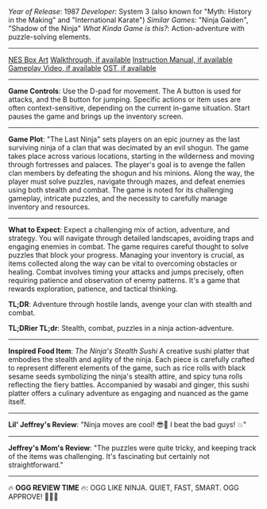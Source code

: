 *Year of Release*: 1987
*Developer*: System 3 (also known for "Myth: History in the Making" and "International Karate")
*Similar Games*: "Ninja Gaiden", "Shadow of the Ninja"
*What Kinda Game is this?*: Action-adventure with puzzle-solving elements.

---
[NES Box Art](https://www.google.com/search?tbm=isch&q=NES+Box+Art+The+Last+Ninja) 
[Walkthrough, if available](https://www.google.com/search?q=Walkthrough+NES+The+Last+Ninja)
[Instruction Manual, if available](https://www.google.com/search?q=NES+Instruction+Manual+The+Last+Ninja)
[Gameplay Video, if available](https://www.youtube.com/results?search_query=gameplay+NES+The+Last+Ninja) 
[OST, if available](https://www.youtube.com/results?search_query=NES+The+Last+Ninja+OST)

- - -
**Game Controls**:
Use the D-pad for movement. The A button is used for attacks, and the B button for jumping. Specific actions or item uses are often context-sensitive, depending on the current in-game situation. Start pauses the game and brings up the inventory screen.

- - -
**Game Plot**: 
"The Last Ninja" sets players on an epic journey as the last surviving ninja of a clan that was decimated by an evil shogun. The game takes place across various locations, starting in the wilderness and moving through fortresses and palaces. The player's goal is to avenge the fallen clan members by defeating the shogun and his minions. Along the way, the player must solve puzzles, navigate through mazes, and defeat enemies using both stealth and combat. The game is noted for its challenging gameplay, intricate puzzles, and the necessity to carefully manage inventory and resources.

- - -
**What to Expect**: 
Expect a challenging mix of action, adventure, and strategy. You will navigate through detailed landscapes, avoiding traps and engaging enemies in combat. The game requires careful thought to solve puzzles that block your progress. Managing your inventory is crucial, as items collected along the way can be vital to overcoming obstacles or healing. Combat involves timing your attacks and jumps precisely, often requiring patience and observation of enemy patterns. It's a game that rewards exploration, patience, and tactical thinking.

**TL;DR**:
Adventure through hostile lands, avenge your clan with stealth and combat.

**TL;DRier TL;dr**: 
Stealth, combat, puzzles in a ninja action-adventure.

---
**Inspired Food Item**: *The Ninja's Stealth Sushi*
A creative sushi platter that embodies the stealth and agility of the ninja. Each piece is carefully crafted to represent different elements of the game, such as rice rolls with black sesame seeds symbolizing the ninja's stealth attire, and spicy tuna rolls reflecting the fiery battles. Accompanied by wasabi and ginger, this sushi platter offers a culinary adventure as engaging and nuanced as the game itself.

---
**Lil' Jeffrey's Review**: "Ninja moves are cool! 😎🍣 I beat the bad guys! 💥"

---
**Jeffrey's Mom's Review**: "The puzzles were quite tricky, and keeping track of the items was challenging. It's fascinating but certainly not straightforward."

---
🔥 **OGG REVIEW TIME** 🔥: OGG LIKE NINJA. QUIET, FAST, SMART. OGG APPROVE! 🐱‍👤💨